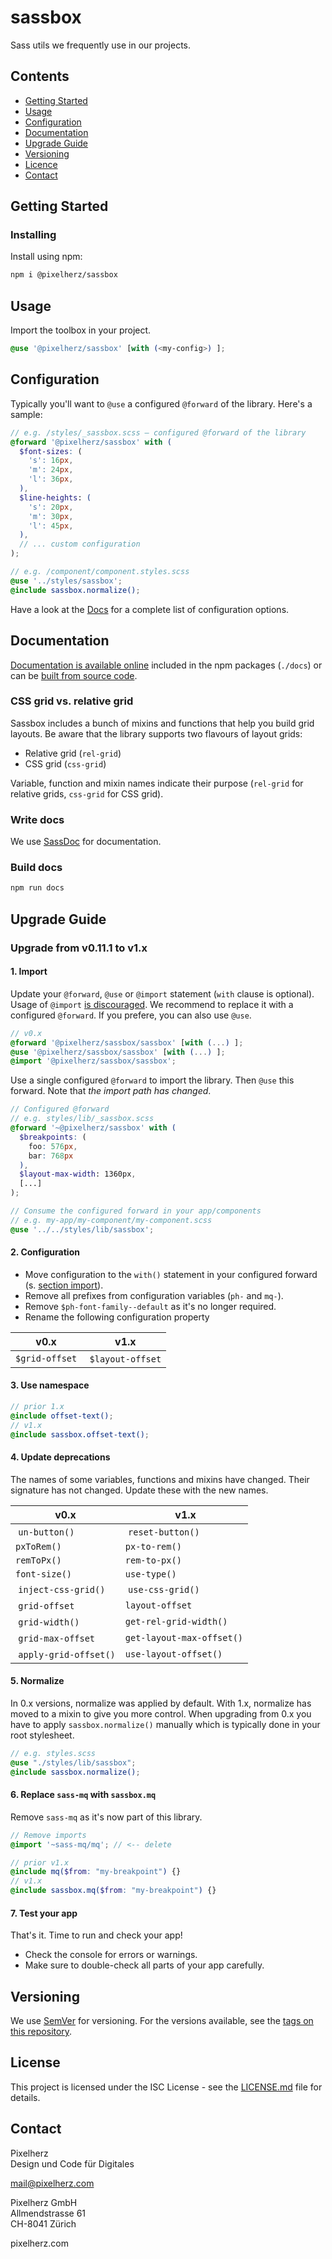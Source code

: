 # sassbox

Sass utils we frequently use in our projects.

## Contents

- [Getting Started](#getting-started)
- [Usage](#usage)
- [Configuration](#configuration)
- [Documentation](#documentation)
- [Upgrade Guide](#upgrade-guide)
- [Versioning](#versioning)
- [Licence](#license)
- [Contact](#contact)

## Getting Started

### Installing

Install using npm:

```sh
npm i @pixelherz/sassbox
```

## Usage

Import the toolbox in your project. 

```scss
@use '@pixelherz/sassbox' [with (<my-config>) ];
```

## Configuration

Typically you'll want to `@use` a configured `@forward` of the library. Here's a sample: 

```scss
// e.g. /styles/_sassbox.scss – configured @forward of the library
@forward '@pixelherz/sassbox' with (
  $font-sizes: (
    's': 16px,
    'm': 24px,
    'l': 36px,
  ),
  $line-heights: (
    's': 20px,
    'm': 30px,
    'l': 45px,
  ),
  // ... custom configuration
);
```

```scss
// e.g. /component/component.styles.scss
@use '../styles/sassbox';
@include sassbox.normalize();
```

Have a look at the [Docs](#documentation) for a complete list of configuration options.

## Documentation

[Documentation is available online](https://pixelherz.github.io/sassbox/) included in the npm packages (`./docs`) or can be [built from source code](#build-docs).

### CSS grid vs. relative grid

Sassbox includes a bunch of mixins and functions that help you build grid layouts. Be aware that the library supports two flavours of layout grids:

- Relative grid (`rel-grid`)
- CSS grid (`css-grid`)

Variable, function and mixin names indicate their purpose (`rel-grid` for relative grids, `css-grid` for CSS grid).

### Write docs

We use [SassDoc](http://sassdoc.com) for documentation. 

### Build docs

```sh
npm run docs
```

## Upgrade Guide

### Upgrade from v0.11.1 to v1.x

#### 1. Import

Update your `@forward`, `@use` or `@import` statement (`with` clause is optional). Usage of  `@import` [is discouraged](https://sass-lang.com/documentation/at-rules/import). We recommend to replace it with a configured `@forward`. If you prefere, you can also use `@use`.

```scss
// v0.x
@forward '@pixelherz/sassbox/sassbox' [with (...) ];
@use '@pixelherz/sassbox/sassbox' [with (...) ];
@import '@pixelherz/sassbox/sassbox';
```

Use a single configured `@forward` to import the library. Then `@use` this forward. Note that _the import path has changed_. 

```scss
// Configured @forward
// e.g. styles/lib/_sassbox.scss 
@forward '~@pixelherz/sassbox' with (
  $breakpoints: (
    foo: 576px,
    bar: 768px
  ),
  $layout-max-width: 1360px,
  [...]
);
```

```scss
// Consume the configured forward in your app/components
// e.g. my-app/my-component/my-component.scss
@use '../../styles/lib/sassbox';
```

#### 2. Configuration

- Move configuration to the `with()` statement in your configured forward (s. [section import](#import)).
- Remove all prefixes from configuration variables (`ph-` and `mq-`).
- Remove `$ph-font-family--default` as it's no longer required.
- Rename the following configuration property

| v0.x                  | v1.x                    |
|-----------------------|-------------------------|
| `$grid-offset`        | `$layout-offset`        |

#### 3. Use namespace

```scss
// prior 1.x
@include offset-text();
// v1.x
@include sassbox.offset-text();
```

#### 4. Update deprecations

The names of some variables, functions and mixins have changed. Their signature has not changed. Update these with the new names.

| v0.x                  | v1.x                      |
|-----------------------|---------------------------|
| `un-button()`         | `reset-button()`          |
| `pxToRem()`           | `px-to-rem()`             |
| `remToPx()`           | `rem-to-px()`             |
| `font-size()`         | `use-type()`              |
| `inject-css-grid()`   | `use-css-grid()`          |
| `grid-offset`         | `layout-offset`           |
| `grid-width()`        | `get-rel-grid-width()`    |
| `grid-max-offset`     | `get-layout-max-offset()` |
| `apply-grid-offset()` | `use-layout-offset()`     |

#### 5. Normalize

In 0.x versions, normalize was applied by default. With 1.x, normalize has moved to a mixin to give you more control. When upgrading from 0.x you have to apply `sassbox.normalize()` manually which is typically done in your root stylesheet.

```scss
// e.g. styles.scss
@use "./styles/lib/sassbox";
@include sassbox.normalize();
```

#### 6. Replace `sass-mq` with `sassbox.mq`

Remove `sass-mq` as it's now part of this library. 

```scss
// Remove imports
@import '~sass-mq/mq'; // <-- delete 

// prior v1.x
@include mq($from: "my-breakpoint") {}
// v1.x
@include sassbox.mq($from: "my-breakpoint") {}
```

#### 7. Test your app

That's it. Time to run and check your app!

- Check the console for errors or warnings.
- Make sure to double-check all parts of your app carefully.

## Versioning

We use [SemVer](http://semver.org/) for versioning. For the versions available, see the [tags on this repository](https://github.com/Pixelherz/sassbox/tags). 


## License

This project is licensed under the ISC License - see the [LICENSE.md](LICENSE.md) file for details.


## Contact

Pixelherz  
Design und Code für Digitales

mail@pixelherz.com

Pixelherz GmbH  
Allmendstrasse 61  
CH-8041 Zürich

pixelherz.com
